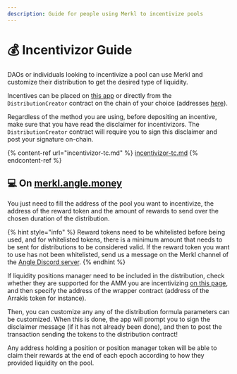 ```yaml
---
description: Guide for people using Merkl to incentivize pools
---
```


# 💰 Incentivizor Guide

DAOs or individuals looking to incentivize a pool can use Merkl and customize their distribution to get the desired type of liquidity.

Incentives can be placed on [this app](https://merkl.angle.money) or directly from the `DistributionCreator` contract on the chain of your choice (addresses [here](helpers.md)).

Regardless of the method you are using, before depositing an incentive, make sure that you have read the disclaimer for incentivizors. The `DistributionCreator` contract will require you to sign this disclaimer and post your signature on-chain.

{% content-ref url="incentivizor-tc.md" %}
[incentivizor-tc.md](incentivizor-tc.md)
{% endcontent-ref %}

## 💻 On [merkl.angle.money](https://merkl.angle.money)

You just need to fill the address of the pool you want to incentivize, the address of the reward token and the amount of rewards to send over the chosen duration of the distribution.

{% hint style="info" %}
Reward tokens need to be whitelisted before being used, and for whitelisted tokens, there is a minimum amount that needs to be sent for distributions to be considered valid. If the reward token you want to use has not been whitelisted, send us a message on the Merkl channel of the [Angle Discord server](https://discord.gg/ByFYzSUt).
{% endhint %}

If liquidity positions manager need to be included in the distribution, check whether they are supported for the AMM you are incentivizing [on this page](helpers.md), and then specify the address of the wrapper contract (address of the Arrakis token for instance).

Then, you can customize any any of the distribution formula parameters can be customized. When this is done, the app will prompt you to sign the disclaimer message (if it has not already been done), and then to post the transaction sending the tokens to the distribution contract!

Any address holding a position or position manager token will be able to claim their rewards at the end of each epoch according to how they provided liquidity on the pool.
